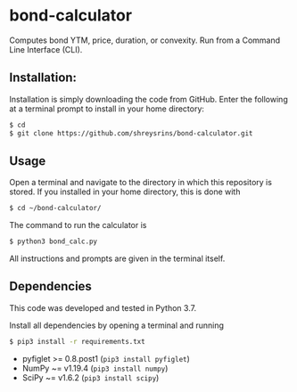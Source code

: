 # bond-calculator
Computes bond YTM, price, duration, or convexity.
Run from a Command Line Interface (CLI).

## Installation:
Installation is simply downloading the code from GitHub. Enter the following at a terminal prompt to install in your home directory:

```bash
$ cd
$ git clone https://github.com/shreysrins/bond-calculator.git
```

## Usage
Open a terminal and navigate to the directory in which this repository is stored. If you installed in your home directory, this is done with
```bash
$ cd ~/bond-calculator/
```
The command to run the calculator is
```bash
$ python3 bond_calc.py
```
All instructions and prompts are given in the terminal itself.

## Dependencies
This code was developed and tested in Python 3.7.

Install all dependencies by opening a terminal and running
```bash
$ pip3 install -r requirements.txt
```
 - pyfiglet >= 0.8.post1 (`pip3 install pyfiglet`)
 - NumPy ~= v1.19.4 (`pip3 install numpy`)
 - SciPy ~= v1.6.2 (`pip3 install scipy`)
